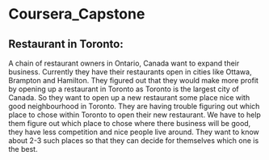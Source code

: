 # Coursera_Capstone
## Restaurant in Toronto:
A chain of restaurant owners in Ontario, Canada want to expand their business. Currently they have their restaurants open in cities like Ottawa, Brampton and Hamilton. They figured out that they would make more profit by opening up a restaurant in Toronto as Toronto is the largest city of Canada. So they want to open up a new restaurant some place nice with good neighbourhood in Toronto. They are having trouble figuring out which place to chose within Toronto to open their new restaurant. We have to help them figure out which place to chose where there business will be good, they have less competition and nice people live around. They want to know about 2-3 such places so that they can decide for themselves which one is the best.
